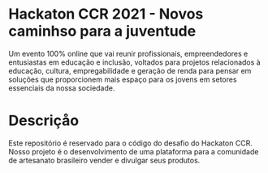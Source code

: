 # Hackaton CCR 2021 - Novos caminhso para a juventude

Um evento 100% online que vai reunir profissionais, empreendedores e entusiastas em educação e inclusão, voltados para projetos relacionados à educação, cultura, empregabilidade e geração de renda para pensar em soluções que proporcionem mais espaço para os jovens em setores essenciais da nossa sociedade.

# Descriçåo

Este repositório é reservado para o código do desafio do Hackaton CCR. Nosso projeto é o desenvolvimento de uma plataforma para a comunidade de artesanato brasileiro vender e divulgar seus produtos.